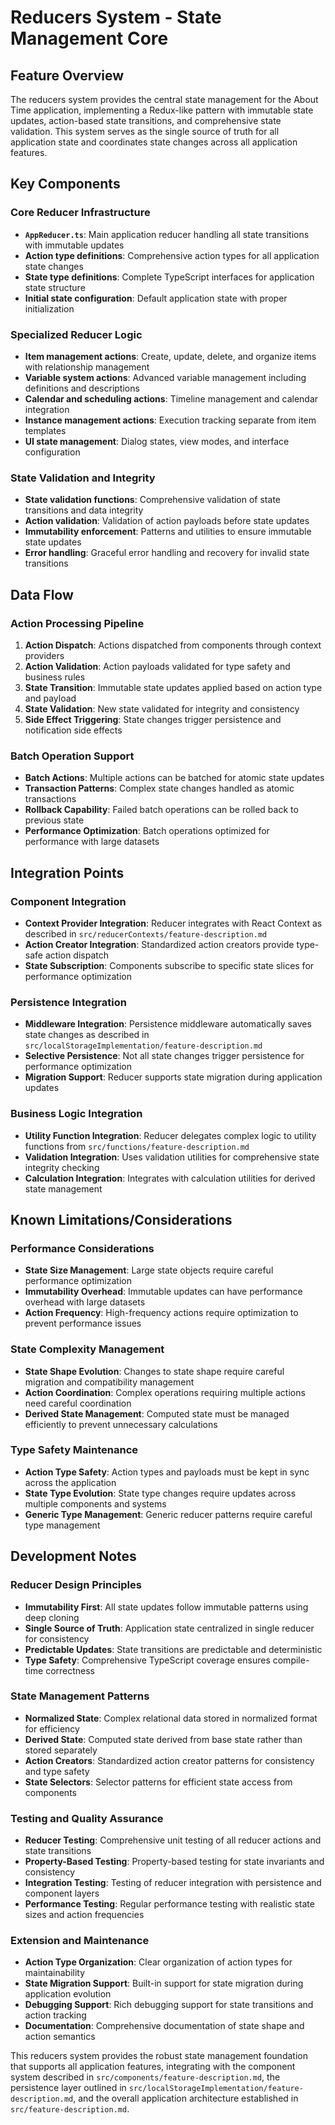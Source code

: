 # Reducers System - State Management Core

## Feature Overview
The reducers system provides the central state management for the About Time application, implementing a Redux-like pattern with immutable state updates, action-based state transitions, and comprehensive state validation. This system serves as the single source of truth for all application state and coordinates state changes across all application features.

## Key Components

### Core Reducer Infrastructure
- **`AppReducer.ts`**: Main application reducer handling all state transitions with immutable updates
- **Action type definitions**: Comprehensive action types for all application state changes
- **State type definitions**: Complete TypeScript interfaces for application state structure
- **Initial state configuration**: Default application state with proper initialization

### Specialized Reducer Logic
- **Item management actions**: Create, update, delete, and organize items with relationship management
- **Variable system actions**: Advanced variable management including definitions and descriptions
- **Calendar and scheduling actions**: Timeline management and calendar integration
- **Instance management actions**: Execution tracking separate from item templates
- **UI state management**: Dialog states, view modes, and interface configuration

### State Validation and Integrity
- **State validation functions**: Comprehensive validation of state transitions and data integrity
- **Action validation**: Validation of action payloads before state updates
- **Immutability enforcement**: Patterns and utilities to ensure immutable state updates
- **Error handling**: Graceful error handling and recovery for invalid state transitions

## Data Flow

### Action Processing Pipeline
1. **Action Dispatch**: Actions dispatched from components through context providers
2. **Action Validation**: Action payloads validated for type safety and business rules
3. **State Transition**: Immutable state updates applied based on action type and payload
4. **State Validation**: New state validated for integrity and consistency
5. **Side Effect Triggering**: State changes trigger persistence and notification side effects

### Batch Operation Support
- **Batch Actions**: Multiple actions can be batched for atomic state updates
- **Transaction Patterns**: Complex state changes handled as atomic transactions
- **Rollback Capability**: Failed batch operations can be rolled back to previous state
- **Performance Optimization**: Batch operations optimized for performance with large datasets

## Integration Points

### Component Integration
- **Context Provider Integration**: Reducer integrates with React Context as described in `src/reducerContexts/feature-description.md`
- **Action Creator Integration**: Standardized action creators provide type-safe action dispatch
- **State Subscription**: Components subscribe to specific state slices for performance optimization

### Persistence Integration
- **Middleware Integration**: Persistence middleware automatically saves state changes as described in `src/localStorageImplementation/feature-description.md`
- **Selective Persistence**: Not all state changes trigger persistence for performance optimization
- **Migration Support**: Reducer supports state migration during application updates

### Business Logic Integration
- **Utility Function Integration**: Reducer delegates complex logic to utility functions from `src/functions/feature-description.md`
- **Validation Integration**: Uses validation utilities for comprehensive state integrity checking
- **Calculation Integration**: Integrates with calculation utilities for derived state management

## Known Limitations/Considerations

### Performance Considerations
- **State Size Management**: Large state objects require careful performance optimization
- **Immutability Overhead**: Immutable updates can have performance overhead with large datasets
- **Action Frequency**: High-frequency actions require optimization to prevent performance issues

### State Complexity Management
- **State Shape Evolution**: Changes to state shape require careful migration and compatibility management
- **Action Coordination**: Complex operations requiring multiple actions need careful coordination
- **Derived State Management**: Computed state must be managed efficiently to prevent unnecessary calculations

### Type Safety Maintenance
- **Action Type Safety**: Action types and payloads must be kept in sync across the application
- **State Type Evolution**: State type changes require updates across multiple components and systems
- **Generic Type Management**: Generic reducer patterns require careful type management

## Development Notes

### Reducer Design Principles
- **Immutability First**: All state updates follow immutable patterns using deep cloning
- **Single Source of Truth**: Application state centralized in single reducer for consistency
- **Predictable Updates**: State transitions are predictable and deterministic
- **Type Safety**: Comprehensive TypeScript coverage ensures compile-time correctness

### State Management Patterns
- **Normalized State**: Complex relational data stored in normalized format for efficiency
- **Derived State**: Computed state derived from base state rather than stored separately
- **Action Creators**: Standardized action creator patterns for consistency and type safety
- **State Selectors**: Selector patterns for efficient state access from components

### Testing and Quality Assurance
- **Reducer Testing**: Comprehensive unit testing of all reducer actions and state transitions
- **Property-Based Testing**: Property-based testing for state invariants and consistency
- **Integration Testing**: Testing of reducer integration with persistence and component layers
- **Performance Testing**: Regular performance testing with realistic state sizes and action frequencies

### Extension and Maintenance
- **Action Type Organization**: Clear organization of action types for maintainability
- **State Migration Support**: Built-in support for state migration during application evolution
- **Debugging Support**: Rich debugging support for state transitions and action tracking
- **Documentation**: Comprehensive documentation of state shape and action semantics

This reducers system provides the robust state management foundation that supports all application features, integrating with the component system described in `src/components/feature-description.md`, the persistence layer outlined in `src/localStorageImplementation/feature-description.md`, and the overall application architecture established in `src/feature-description.md`.
